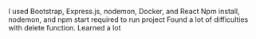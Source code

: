 I used Bootstrap, Express.js, nodemon, Docker, and React
Npm install, nodemon, and npm start required to run project
Found a lot of difficulties with delete function.
Learned a lot